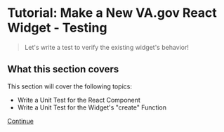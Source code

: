 # Tutorial: Make a New VA.gov React Widget - Testing

> Let's write a test to verify the existing widget's behavior!

## What this section covers

This section will cover the following topics:

- Write a Unit Test for the React Component
- Write a Unit Test for the Widget's "create" Function

[Continue](./2_REACT_TEST.md)
